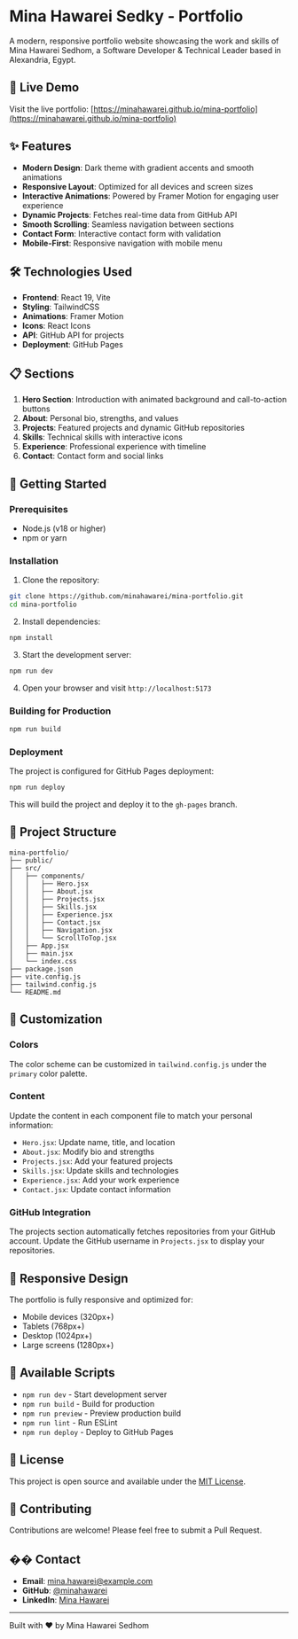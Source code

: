 # Mina Hawarei Sedky - Portfolio

A modern, responsive portfolio website showcasing the work and skills of Mina Hawarei Sedhom, a Software Developer & Technical Leader based in Alexandria, Egypt.

## 🚀 Live Demo

Visit the live portfolio: [https://minahawarei.github.io/mina-portfolio](https://minahawarei.github.io/mina-portfolio)

## ✨ Features

- **Modern Design**: Dark theme with gradient accents and smooth animations
- **Responsive Layout**: Optimized for all devices and screen sizes
- **Interactive Animations**: Powered by Framer Motion for engaging user experience
- **Dynamic Projects**: Fetches real-time data from GitHub API
- **Smooth Scrolling**: Seamless navigation between sections
- **Contact Form**: Interactive contact form with validation
- **Mobile-First**: Responsive navigation with mobile menu

## 🛠️ Technologies Used

- **Frontend**: React 19, Vite
- **Styling**: TailwindCSS
- **Animations**: Framer Motion
- **Icons**: React Icons
- **API**: GitHub API for projects
- **Deployment**: GitHub Pages

## 📋 Sections

1. **Hero Section**: Introduction with animated background and call-to-action buttons
2. **About**: Personal bio, strengths, and values
3. **Projects**: Featured projects and dynamic GitHub repositories
4. **Skills**: Technical skills with interactive icons
5. **Experience**: Professional experience with timeline
6. **Contact**: Contact form and social links

## 🚀 Getting Started

### Prerequisites

- Node.js (v18 or higher)
- npm or yarn

### Installation

1. Clone the repository:
```bash
git clone https://github.com/minahawarei/mina-portfolio.git
cd mina-portfolio
```

2. Install dependencies:
```bash
npm install
```

3. Start the development server:
```bash
npm run dev
```

4. Open your browser and visit `http://localhost:5173`

### Building for Production

```bash
npm run build
```

### Deployment

The project is configured for GitHub Pages deployment:

```bash
npm run deploy
```

This will build the project and deploy it to the `gh-pages` branch.

## 📁 Project Structure

```
mina-portfolio/
├── public/
├── src/
│   ├── components/
│   │   ├── Hero.jsx
│   │   ├── About.jsx
│   │   ├── Projects.jsx
│   │   ├── Skills.jsx
│   │   ├── Experience.jsx
│   │   ├── Contact.jsx
│   │   ├── Navigation.jsx
│   │   └── ScrollToTop.jsx
│   ├── App.jsx
│   ├── main.jsx
│   └── index.css
├── package.json
├── vite.config.js
├── tailwind.config.js
└── README.md
```

## 🎨 Customization

### Colors
The color scheme can be customized in `tailwind.config.js` under the `primary` color palette.

### Content
Update the content in each component file to match your personal information:
- `Hero.jsx`: Update name, title, and location
- `About.jsx`: Modify bio and strengths
- `Projects.jsx`: Add your featured projects
- `Skills.jsx`: Update skills and technologies
- `Experience.jsx`: Add your work experience
- `Contact.jsx`: Update contact information

### GitHub Integration
The projects section automatically fetches repositories from your GitHub account. Update the GitHub username in `Projects.jsx` to display your repositories.

## 📱 Responsive Design

The portfolio is fully responsive and optimized for:
- Mobile devices (320px+)
- Tablets (768px+)
- Desktop (1024px+)
- Large screens (1280px+)

## 🔧 Available Scripts

- `npm run dev` - Start development server
- `npm run build` - Build for production
- `npm run preview` - Preview production build
- `npm run lint` - Run ESLint
- `npm run deploy` - Deploy to GitHub Pages

## 📄 License

This project is open source and available under the [MIT License](LICENSE).

## 🤝 Contributing

Contributions are welcome! Please feel free to submit a Pull Request.

## �� Contact

- **Email**: mina.hawarei@example.com
- **GitHub**: [@minahawarei](https://github.com/minahawarei)
- **LinkedIn**: [Mina Hawarei](https://linkedin.com/in/minahawarei)

---

Built with ❤️ by Mina Hawarei Sedhom
